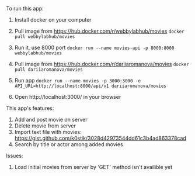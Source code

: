 To run this app:

1. Install docker on your computer

2. Pull image from https://hub.docker.com/r/webbylabhub/movies
`docker pull webbylabhub/movies`


3. Run it, use 8000 port
`docker run --name movies-api -p 8000:8000 webbylabhub/movies`


3. Pull image from https://hub.docker.com/r/dariiaromanova/movies
`docker pull dariiaromanova/movies`


4. Run app
`docker run --name movies -p 3000:3000 -e API_URL=http://localhost:8000/api/v1 dariiaromanova/movies`


5. Open http://localhost:3000/ in your browser

This app's features:
1. Add and post movie on server
2. Delete movie from server
3. Import text file with movies: https://gist.github.com/k0stik/3028d42973544dd61c3b4ad863378cad
4. Search by title or actor among added movies

Issues: 
1. Load initial movies from server by 'GET' method isn't availible yet
